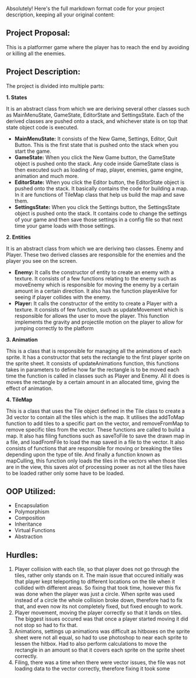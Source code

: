 Absolutely! Here's the full markdown format code for your project description, keeping all your original content:

## Project Proposal:

This is a platformer game where the player has to reach the end by avoiding or killing all the enemies.

## Project Description:

The project is divided into multiple parts:

**1. States**

It is an abstract class from which we are deriving several other classes such as MainMenuState, GameState, EditorState and SettingsState. Each of the derived classes are pushed onto a stack, and whichever state is on top that state object code is executed.

* **MainMenuState:** It consists of the New Game, Settings, Editor, Quit Button. This is the first state that is pushed onto the stack when you start the game.
* **GameState:** When you click the New Game button, the GameState object is pushed onto the stack. Any code inside GameState class is then executed such as loading of map, player, enemies, game engine, animation and much more.
* **EditorState:** When you click the Editor button, the EditorState object is pushed onto the stack. It basically contains the code for building a map. In it are functions of TileMap class that help us build the map and save them.
* **SettingsState:** When you click the Settings button, the SettingsState object is pushed onto the stack. It contains code to change the settings of your game and then save those settings in a config file so that next time your game loads with those settings.

**2. Entities**

It is an abstract class from which we are deriving two classes. Enemy and Player. These two derived classes are responsible for the enemies and the player you see on the screen.

* **Enemy:** It calls the constructor of entity to create an enemy with a texture. It consists of a few functions relating to the enemy such as moveEnemy which is responsible for moving the enemy by a certain amount in a certain direction. It also has the function playerAlive for seeing if player collides with the enemy.
* **Player:** It calls the constructor of the entity to create a Player with a texture. It consists of few function, such as updateMovement which is responsible for allows the user to move the player. This function implements the gravity and projectile motion on the player to allow for jumping correctly to the platform

**3. Animation**

This is a class that is responsible for managing all the animations of each sprite. It has a constructor that sets the rectangle to the first player sprite on the sprite sheet. It consists of updateAnimations function, this functions takes in parameters to define how far the rectangle is to be moved each time the function is called in classes such as Player and Enemy. All it does is moves the rectangle by a certain amount in an allocated time, giving the effect of animation.

**4. TileMap**

This is a class that uses the Tile object defined in the Tile class to create a 3d vector to contain all the tiles which is the map. It utilises the addToMap function to add tiles to a specific part on the vector, and removeFromMap to remove specific tiles from the vector. These functions are called to build a map. It also has filing functions such as saveToFile to save the drawn map in a file, and loadFromFile to load the map saved in a file to the vector. It also consists of functions that are responsible for moving or breaking the tiles depending upon the type of tile. And finally a function known as mapCulling, this function only loads the tiles in the vectors when those tiles are in the view, this saves alot of processing power as not all the tiles have to be loaded rather only some have to be loaded.

## OOP Utilized:

* Encapsulation
* Polymorphism
* Composition
* Inheritance
* Virtual Functions
* Abstraction

## Hurdles:

1. Player collision with each tile, so that player does not go through the tiles, rather only stands on it. The main issue that occured initially was that player kept teleporting to different locations on the tile when it collided with different areas. So fixing that took time, however this fix was done when the player was just a circle. When sprite was used instead of a circle the whole collision broke down, therefore had to fix that, and even now its not completely fixed, but fixed enough to work.
2. Player movement, moving the player correctly so that it lands on tiles. The biggest issues occured was that once a player started moving it did not stop so had to fix that.
3. Animations, settings up animations was difficult as hitboxes on the sprite sheet were not all equal, so had to use photoshop to near each sprite to lessen the hitbox. Had to also perform calculations to move the rectangle in an amount so that it covers each sprite on the sprite sheet correctly.
4. Filing, there was a time when there were vector issues, the file was not loading data to the vector correctly, therefore fixing it took some
